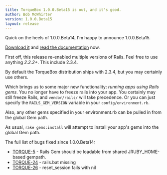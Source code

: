 ```yaml
---
title: TorqueBox 1.0.0.Beta15 is out, and it's good.
author: Bob McWhirter
version: 1.0.0.Beta15
layout: release
---
```

Quick on the heels of 1.0.0.Beta14, I'm happy to announce 1.0.0.Beta15.

[Download it](/download/) and [read the documentation](/documentation/#{page.version}/) now.

First off, this release re-enabled multiple versions of Rails.  Feel free to use anything *2.2.2+*.  This include 2.3.4.

By default the TorqueBox distribution ships with 2.3.4, but you may certainly use others.

Which brings us to some major new functionality: *running apps using Rails gems*. 
You no longer have to freeze rails into your app.  You certainly may still freeze Rails, 
and `vendor/rails/` will take precedence.  Or you can just specify the 
`RAILS_GEM_VERSION` variable in your `config/environment.rb`.

Also, any other gems specified in your environment.rb can be pulled in from the global Gem path.

As usual, `rake gems:install` will attempt to install your app's gems into the global Gem path.

The full list of bugs fixed since 1.0.0.Beta14:

* [TORQUE-5](https://jira.jboss.org/jira/browse/TORQUE-5) - Rails Gem should be loadable from shared JRUBY_HOME-based gempath.
* [TORQUE-24](https://jira.jboss.org/jira/browse/TORQUE-24) - rails.bat missing
* [TORQUE-26](https://jira.jboss.org/jira/browse/TORQUE-26) - reset_session fails with nil


